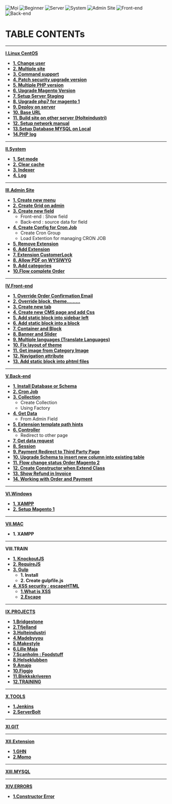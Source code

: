 ![Mọi](https://image.flaticon.com/icons/svg/818/818080.svg) 
![Beginner](https://img.shields.io/badge/Magento-Beginner-brightgreen.svg)
![Server](https://img.shields.io/badge/Magento-CetOS-red.svg)
![System](https://img.shields.io/badge/Magento-System-brightgreen.svg)
![Admin Site](https://img.shields.io/badge/Magento-Admin-red.svg)
![Front-end](https://img.shields.io/badge/Magento-Frontend-brightgreen.svg)
![Back-end](https://img.shields.io/badge/Magento-Backend-red.svg)

# TABLE CONTENTs
******
[**I.Linux CentOS**](https://github.com/letronghieu4897/magento/wiki/Linux---CentOS)
- **[1. Change user](https://github.com/letronghieu4897/magento/wiki/Linux---CentOS#1-change-user)**
- **[2. Multiple site](https://github.com/letronghieu4897/magento/wiki/Linux---CentOS#2-multiple-site)**
- **[3. Command support](https://github.com/letronghieu4897/magento/wiki/Linux---CentOS#3-command-support)**
- **[4. Patch security upgrade version](https://github.com/letronghieu4897/magento/wiki/Linux---CentOS#4-patch-security-upgrade-version)**
- **[5. Multiple PHP version](https://github.com/letronghieu4897/magento/wiki/Linux---CentOS#5-multiple-php-version)**
- **[6. Upgrade Magento Version](https://github.com/letronghieu4897/magento/wiki/Linux---CentOS#6-upgrade-magento-version)**
- **[7. Setup Server Staging](https://github.com/letronghieu4897/magento/wiki/Linux---CentOS#7-setup-server-staging)**
- **[8. Upgrade php7 for magento 1](https://github.com/letronghieu4897/magento/wiki/Linux---CentOS#8-upgrade-php7-for-magento-1)**
- **[9. Deploy on server](https://github.com/letronghieu4897/magento/wiki/Linux---CentOS#9-deploy-on-server)**
- **[10. Base URL](https://github.com/letronghieu4897/magento/wiki/Linux---CentOS#10-base-url)**
- **[11. Build site on other server (Holteindustri)](https://github.com/letronghieu4897/magento/wiki/Linux---CentOS#11-build-site-on-other-server)**
- **[12. Setup network manual](https://github.com/letronghieu4897/magento/wiki/Linux---CentOS#12-setup-network-manual)**
- **[13.Setup Database MYSQL on Local](https://github.com/letronghieu4897/magento/wiki/Linux---CentOS#13-setup-database-mysql-on-local)**
- **[14.PHP log](https://github.com/letronghieu4897/magento/wiki/Linux---CentOS#14-php-log)**
******
[**II.System**](https://github.com/letronghieu4897/magento/wiki/System) 
- **[1. Set mode](https://github.com/letronghieu4897/magento/wiki/System#1-set-mode)**
- **[2. Clear cache](https://github.com/letronghieu4897/magento/wiki/System#2-clear-cache)** 
- **[3. Indexer](https://github.com/letronghieu4897/magento/wiki/System#3-indexer)**
- **[4. Log](https://github.com/letronghieu4897/magento/wiki/System#4-log)**
******
[**III.Admin Site**](https://github.com/letronghieu4897/magento/wiki/Admin-Site) 
- **[1. Create new menu](https://github.com/letronghieu4897/magento/wiki/Admin-Site#1-create-new-menu)**
- **[2. Create Grid on admin](https://github.com/letronghieu4897/magento/wiki/Admin-Site#2-create-grid-on-admin)**
- **[3. Create new field](https://github.com/letronghieu4897/magento/wiki/Admin-Site#3-create-new-field)**
	- Front-end : Show field
	- Back-end : source data for field
- **[4. Create Config for Cron Job](https://github.com/letronghieu4897/magento/wiki/Admin-Site#4-create-config-for-cron-job)**
	- Create Cron Group
	- Load Extention for managing CRON JOB
- **[5. Remove Extension](https://github.com/letronghieu4897/magento/wiki/Admin-Site#5-remove-extension)**
- **[6. Add Extension](https://github.com/letronghieu4897/magento/wiki/Admin-Site#6-add-extension)**
- **[7. Extension CustomerLock](https://github.com/letronghieu4897/magento/wiki/Admin-Site#7-extension-customerlock)**
- **[8. Allow PDF on WYSIWYG](https://github.com/letronghieu4897/magento/wiki/Admin-Site#8-allow-pdf-on-wysiwyg)**
- **[9. Add categories](https://github.com/letronghieu4897/magento/wiki/Admin-Site#9-add-categories)**
- **[10.Flow complete Order](https://github.com/letronghieu4897/magento/wiki/Admin-Site#10-flow-complete-order)**
******
[**IV.Front-end**](https://github.com/letronghieu4897/magento/wiki/Front-end) 
- **[1. Override Order Confirmation Email](https://github.com/letronghieu4897/magento/wiki/Front-end#1override-order-confirmation-email)**
- **[2. Override block, theme.........](https://github.com/letronghieu4897/magento/wiki/Front-end#2override-block-theme)**
- **[3. Create new tab](https://github.com/letronghieu4897/magento/wiki/Front-end#3create-new-tab)**
- **[4. Create new CMS page and add Css](https://github.com/letronghieu4897/magento/wiki/Front-end#4create-new-cms-page-and-add-css)**
- **[5. Add static block into sidebar left](https://github.com/letronghieu4897/magento/wiki/Front-end#5add-static-block-into-sidebar-left)**
- **[6. Add static block into a block](https://github.com/letronghieu4897/magento/wiki/Front-end#6add-static-block-into-a-block)**
- **[7. Container and Block](https://github.com/letronghieu4897/magento/wiki/Front-end#7container-and-block)**
- **[8. Banner and Slider](https://github.com/letronghieu4897/magento/wiki/Front-end#8banner-and-slider)**
- **[9. Multiple languages (Translate Languages)](https://github.com/letronghieu4897/magento/wiki/Front-end#9multiple-languages)**
- **[10. Fix layout of theme](https://github.com/letronghieu4897/magento/wiki/Front-end#10fix-layout-of-theme)**
- **[11. Get image from Category Image](https://github.com/letronghieu4897/magento/wiki/Front-end#11get-image-from-category-image)**
- **[12. Navigation attribute](https://github.com/letronghieu4897/magento/wiki/Front-end#12navigation-attribute)**
- **[13. Add static block into phtml files](https://github.com/letronghieu4897/magento/wiki/Front-end#13add-static-block-into-phtml-files)**
******
[**V.Back-end**](https://github.com/letronghieu4897/magento/wiki/Back-end) 
- **[1. Install Database or Schema](https://github.com/letronghieu4897/magento/wiki/Back-end#1install-database-or-schema)**
- **[2. Cron Job](https://github.com/letronghieu4897/magento/wiki/Back-end#2cron-job)**
- **[3. Collection](https://github.com/letronghieu4897/magento/wiki/Back-end#3collection)**
	- Create Collection 
	- Using Factory
- **[4. Get Data](https://github.com/letronghieu4897/magento/wiki/Back-end#4get-data)**
	- From Admin Field
- **[5. Extension template path hints](https://github.com/letronghieu4897/magento/wiki/Back-end#5extension-template-path-hints)**
- **[6. Controller](https://github.com/letronghieu4897/magento/wiki/Back-end#6controller)**
	- Redirect to other page
- **[7. Get data request](https://github.com/letronghieu4897/magento/wiki/Back-end#7get-data-response-and-request)**
- **[8. Session](https://github.com/letronghieu4897/magento/wiki/Back-end#8session)**
- **[9. Payment Redirect to Third Party Page](https://github.com/letronghieu4897/magento/wiki/Back-end#9payment-redirect-to-third-party-page)**
- **[10. Upgrade Schema to insert new column into existing table](https://github.com/letronghieu4897/magento/wiki/Back-end#10upgrade-schema-to-insert-new-column-into-existing-table)**
- **[11. Flow change status Order Magento 2](https://github.com/letronghieu4897/magento/wiki/Back-end#11flow-change-status-order-magento-2)**
- **[12. Create Constructor when Extend Class](https://github.com/letronghieu4897/magento/wiki/Back-end#12create-constructor-when-extend-class)**
- **[13. Show Refund in Invoice](https://github.com/letronghieu4897/magento/wiki/Back-end#13show-refund-in-invoice)**
- **[14. Working with Order and Payment](https://github.com/letronghieu4897/magento/wiki/Back-end#14working-with-order-and-payment)**
******
[**VI.Windows**](https://github.com/letronghieu4897/magento/wiki/Window)
- **[1. XAMPP](https://github.com/letronghieu4897/magento/wiki/Window#1-xampp)**
- **[2. Setup Magento 1](https://github.com/letronghieu4897/magento/wiki/Window#2-setup-magento-1)**
******
[**VII.MAC**](https://github.com/letronghieu4897/magento/wiki/MAC)
- **1. XAMPP**
******
**VIII.TRAIN**
- [**1. KnockoutJS**](https://github.com/letronghieu4897/magento/wiki/KnockoutJS)
- [**2. RequireJS**](https://github.com/letronghieu4897/magento/wiki/RequireJS)
- [**3. Gulp**](https://github.com/letronghieu4897/magento/wiki/Gulp)
	- **1. Install**
	- **2. Create gulpfile.js**
- [**4. XSS security : escapeHTML**](https://github.com/letronghieu4897/magento/wiki/XSS-security)
	- **[1.What is XSS](https://github.com/letronghieu4897/magento/wiki/XSS-security#1-what-is-xss)**
	- **[2.Escape](https://github.com/letronghieu4897/magento/wiki/XSS-security#2-escape)**
******
[**IX.PROJECTS**](https://github.com/letronghieu4897/magento/wiki/PROJECTS)
- **[1.Bridgestone](https://github.com/letronghieu4897/magento/wiki/PROJECTS#1-bridgestone)**
- **[2.Tfjelland](https://github.com/letronghieu4897/magento/wiki/PROJECTS#2-tfjelland)**
- **[3.Holteindustri](https://github.com/letronghieu4897/magento/wiki/PROJECTS#3-holteindustri)**
- **[4.Madebyyou](https://github.com/letronghieu4897/magento/wiki/PROJECTS#4-madebyyou)**
- **[5.Makestyle](https://github.com/letronghieu4897/magento/wiki/PROJECTS#5-makestyle)**
- **[6.Lille Maja](https://github.com/letronghieu4897/magento/wiki/PROJECTS#6-lille-maja)**
- **[7.Scanholm : Foodstuff](https://github.com/letronghieu4897/magento/wiki/PROJECTS#7-scanholm-foodstuff)**
- **[8.Helseklubben](https://github.com/letronghieu4897/magento/wiki/PROJECTS#8-helseklubben)**
- **[9.Amajo](https://github.com/letronghieu4897/magento/wiki/PROJECTS#9-amajo)**
- **[10.Figgjo](https://github.com/letronghieu4897/magento/wiki/PROJECTS#10-figgjo)**
- **[11.Blekkskriveren](https://github.com/letronghieu4897/magento/wiki/PROJECTS#11-blekkskriveren)**
- **[12.TRAINING](https://github.com/letronghieu4897/magento/wiki/PROJECTS#12-training)**
******
[**X.TOOLS**](https://github.com/letronghieu4897/magento/wiki/TOOLS)
- **[1.Jenkins](https://github.com/letronghieu4897/magento/wiki/TOOLS#1-jenkins)**
- **[2.ServerBolt](https://github.com/letronghieu4897/magento/wiki/TOOLS#2-serverbolt)**
******
[**XI.GIT**](https://github.com/letronghieu4897/magento/wiki/GIT)
******
[**XII.Extension**](https://github.com/letronghieu4897/magento/wiki/Extension)
- **[1.GHN](https://github.com/letronghieu4897/magento/wiki/Extension#1-ghn)**
- **[2.Momo](https://github.com/letronghieu4897/magento/wiki/Extension#2-momo)**
******
[**XIII.MYSQL**](https://github.com/letronghieu4897/magento/wiki/MYSQL)
******
[**XIV.ERRORS**](https://github.com/letronghieu4897/magento/wiki/ERRORS)
- **[1.Constructor Error](https://github.com/letronghieu4897/magento/wiki/ERRORS#1-constructor-error)**


